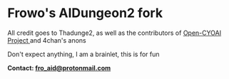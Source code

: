 # Frowo's AIDungeon2 fork

All credit goes to Thadunge2, as well as the contributors of <a href="https://www.github.com/VBPXKSMI/Open-CYOAI-Project">Open-CYOAI Project </a> and 4chan's anons

Don't expect anything, I am a brainlet, this is for fun

**Contact: fro_aid@protonmail.com**
